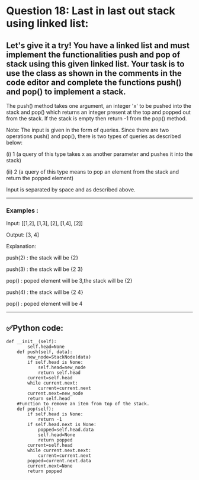 # Question 18: Last in last out stack using linked list:

## Let's give it a try! You have a linked list and must implement the functionalities push and pop of stack using this given linked list. Your task is to use the class as shown in the comments in the code editor and complete the functions push() and pop() to implement a stack. 

The push() method takes one argument, an integer 'x' to be pushed into the stack and pop() which returns an integer present at the top and popped out from the stack. If the stack is empty then return -1 from the pop() method.

Note: The input is given in the form of queries. Since there are two operations push() and pop(), there is two types of queries as described below:

(i) 1   (a query of this type takes x as another parameter and pushes it into the stack)

(ii) 2  (a query of this type means to pop an element from the stack and return the popped element)

Input is separated by space and as described above. 

---
### Examples :

Input: [[1,2], [1,3], [2], [1,4], [2]]

Output: [3, 4]

Explanation: 

push(2)  : the stack will be {2}

push(3)  : the stack will be {2 3}

pop()    : poped element will be 3,the stack will be {2}

push(4)  : the stack will be {2 4}

pop()    : poped element will be 4

---
## ✅Python code: 

```
def __init__(self):
        self.head=None
    def push(self, data):
        new_node=StackNode(data)
        if self.head is None:
            self.head=new_node
            return self.head
        current=self.head
        while current.next:
            current=current.next
        current.next=new_node
        return self.head
    #Function to remove an item from top of the stack.
    def pop(self):
        if self.head is None:
            return -1
        if self.head.next is None:
            popped=self.head.data
            self.head=None
            return popped
        current=self.head
        while current.next.next:
            current=current.next
        popped=current.next.data
        current.next=None
        return popped
```
